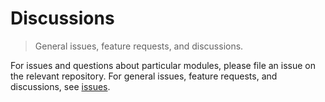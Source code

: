 Discussions
===
> General issues, feature requests, and discussions.

For issues and questions about particular modules, please file an issue on the relevant repository. For general issues, feature requests, and discussions, see [issues][issues].



[issues]: https://github.com/inotebook/discussions/issues
